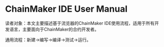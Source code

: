 # ChainMaker IDE User Manual

读者对象：本文主要描述基于流览器的ChainMaker IDE使用流程，适用于所有开发语言，主要面向于ChainMaker的合约开发者。



通用流程：新建->编写->编译->测试->运行。